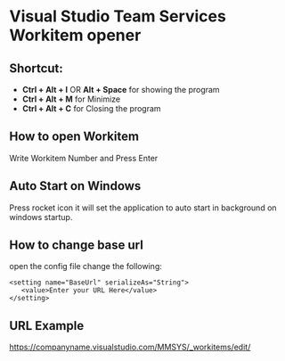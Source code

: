 # Visual Studio Team Services Workitem opener
## Shortcut:

* **Ctrl + Alt + I**  OR **Alt + Space** for showing the program
* **Ctrl + Alt + M** for Minimize
* **Ctrl + Alt + C** for Closing the program

## How to open Workitem
Write Workitem Number and Press Enter

## Auto Start on Windows
Press rocket icon it will set the application to auto start in background on windows startup.

## How to change base url
open the config file change the following:
```
<setting name="BaseUrl" serializeAs="String">
   <value>Enter your URL Here</value>
</setting>
```
## URL Example
https://companyname.visualstudio.com/MMSYS/_workitems/edit/
